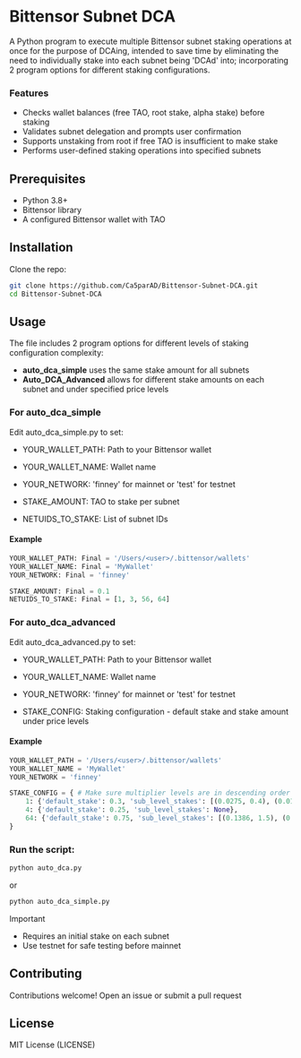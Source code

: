 # Bittensor Subnet DCA
A Python program to execute multiple Bittensor subnet staking operations at once for the purpose of DCAing, intended to save time by eliminating the need to individually stake into each subnet being 'DCAd' into; incorporating 2 program options for different staking configurations.

### Features
- Checks wallet balances (free TAO, root stake, alpha stake) before staking
- Validates subnet delegation and prompts user confirmation
- Supports unstaking from root if free TAO is insufficient to make stake
- Performs user-defined staking operations into specified subnets

## Prerequisites
- Python 3.8+
- Bittensor library
- A configured Bittensor wallet with TAO

## Installation
Clone the repo:
```bash
git clone https://github.com/Ca5parAD/Bittensor-Subnet-DCA.git
cd Bittensor-Subnet-DCA
```

## Usage
The file includes 2 program options for different levels of staking configuration complexity:

- **auto_dca_simple** uses the same stake amount for all subnets
- **Auto_DCA_Advanced** allows for different stake amounts on each subnet and under specified price levels


### For auto_dca_simple
Edit auto_dca_simple.py to set:
- YOUR_WALLET_PATH: Path to your Bittensor wallet
- YOUR_WALLET_NAME: Wallet name
- YOUR_NETWORK: 'finney' for mainnet or 'test' for testnet
  
- STAKE_AMOUNT: TAO to stake per subnet
- NETUIDS_TO_STAKE: List of subnet IDs

#### Example
```py
YOUR_WALLET_PATH: Final = '/Users/<user>/.bittensor/wallets'
YOUR_WALLET_NAME: Final = 'MyWallet'
YOUR_NETWORK: Final = 'finney'

STAKE_AMOUNT: Final = 0.1
NETUIDS_TO_STAKE: Final = [1, 3, 56, 64]
```

### For auto_dca_advanced
Edit auto_dca_advanced.py to set:
- YOUR_WALLET_PATH: Path to your Bittensor wallet
- YOUR_WALLET_NAME: Wallet name
- YOUR_NETWORK: 'finney' for mainnet or 'test' for testnet

- STAKE_CONFIG: Staking configuration - default stake and stake amount under price levels

#### Example
```py
YOUR_WALLET_PATH = '/Users/<user>/.bittensor/wallets'
YOUR_WALLET_NAME = 'MyWallet'
YOUR_NETWORK = 'finney'

STAKE_CONFIG = { # Make sure multiplier levels are in descending order
    1: {'default_stake': 0.3, 'sub_level_stakes': [(0.0275, 0.4), (0.0193, 0.5)]},
    4: {'default_stake': 0.25, 'sub_level_stakes': None},
    64: {'default_stake': 0.75, 'sub_level_stakes': [(0.1386, 1.5), (0.1179, 2)]}
}
```


### Run the script:
```bash
python auto_dca.py
```
or
```bash
python auto_dca_simple.py
```

> [!IMPORTANT]
> - Requires an initial stake on each subnet
> - Use testnet for safe testing before mainnet

## Contributing
Contributions welcome! Open an issue or submit a pull request

## License
MIT License (LICENSE)
